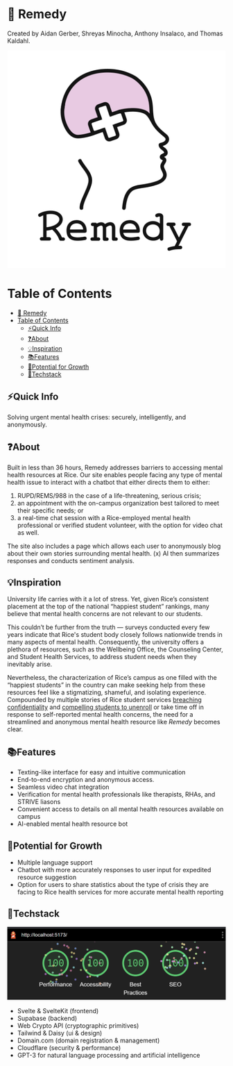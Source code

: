 # 🍚 Remedy

Created by Aidan Gerber, Shreyas Minocha, Anthony Insalaco, and Thomas Kaldahl.

![Logo](frontend/static/logo.png)

# Table of Contents
- [🍚 Remedy](#-remedy)
- [Table of Contents](#table-of-contents)
  - [⚡Quick Info](#quick-info)
  - [❓About](#about)
  - [💡Inspiration](#inspiration)
  - [📚Features](#features)
  - [🔮Potential for Growth](#potential-for-growth)
  - [🤖Techstack](#techstack)

## ⚡Quick Info<a name="quick-info"></a>
Solving urgent mental health crises: securely, intelligently, and anonymously.

## ❓About<a name="about"></a>
Built in less than 36 hours, Remedy addresses barriers to accessing mental health resources at Rice. Our site enables people facing any type of mental health issue to interact with a chatbot that either directs them to either:

1. RUPD/REMS/988 in the case of a life-threatening, serious crisis;
2. an appointment with the on-campus organization best tailored to meet their specific needs; or
3. a real-time chat session with a Rice-employed mental health professional or verified student volunteer, with the option for video chat as well.

The site also includes a page which allows each user to anonymously blog about their own stories surrounding mental health. (x) AI then summarizes responses and conducts sentiment analysis.
 
 
## 💡Inspiration<a name="inspiration"></a>
University life carries with it a lot of stress. Yet, given Rice’s consistent placement at the top of the national “happiest student” rankings, many believe that mental health concerns are not relevant to our students.
 
This couldn’t be further from the truth — surveys conducted every few years indicate that Rice's student body closely follows nationwide trends in many aspects of mental health. Consequently, the university offers a plethora of resources, such as the Wellbeing Office, the Counseling Center, and Student Health Services, to address student needs when they inevitably arise.
 
Nevertheless, the characterization of Rice’s campus as one filled with the “happiest students” in the country can make seeking help from these resources feel like a stigmatizing, shameful, and isolating experience. Compounded by multiple stories of Rice student services [breaching confidentiality](https://tinyurl.com/583k5yzy) and [compelling students to unenroll](https://tinyurl.com/25tx55yu) or take time off in response to self-reported mental health concerns, the need for a streamlined and anonymous mental health resource like _Remedy_ becomes clear.
 
 
## 📚Features<a name="feature"></a>
   - Texting-like interface for easy and intuitive communication
   - End-to-end encryption and anonymous access.
   - Seamless video chat integration
   - Verification for mental health professionals like therapists, RHAs, and STRIVE liasons
   - Convenient access to details on all mental health resources available on campus
   - AI-enabled mental health resource bot
  
## 🔮Potential for Growth<a name="future"></a>
   - Multiple language support
   - Chatbot with more accurately responses to user input for expedited resource suggestion
   - Option for users to share statistics about the type of crisis they are facing to Rice health services for more accurate mental health reporting
      
## 🤖Techstack<a name="tech"></a>
![lighthouse](lighthouse.png)
   - Svelte & SvelteKit (frontend)
   - Supabase (backend)
   - Web Crypto API (cryptographic primitives)
   - Tailwind & Daisy (ui & design)
   - Domain.com (domain registration & management)
   - Cloudflare (security & performance)
   - GPT-3 for natural language processing and artificial intelligence
